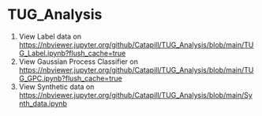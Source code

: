 # TUG_Analysis
1. View Label data on https://nbviewer.jupyter.org/github/Catapill/TUG_Analysis/blob/main/TUG_Label.ipynb?flush_cache=true
2. View Gaussian Process Classifier on https://nbviewer.jupyter.org/github/Catapill/TUG_Analysis/blob/main/TUG_GPC.ipynb?flush_cache=true
3. View Synthetic data on https://nbviewer.jupyter.org/github/Catapill/TUG_Analysis/blob/main/Synth_data.ipynb

